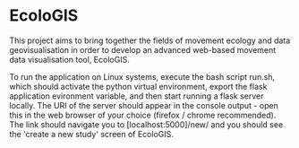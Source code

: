 # EcoloGIS
This project aims to bring together the fields of movement ecology and data geovisualisation in order to develop an advanced web-based movement data visualisation tool, EcoloGIS.

To run the application on Linux systems, execute the bash script run.sh, which should activate the python virtual environment, export the flask application evironment variable, and then start running a flask server locally. The URI of the server should appear in the console output - open this in the web browser of your choice (firefox / chrome recommended). The link should navigate you to [localhost:5000]/new/ and you should see the 'create a new study' screen of EcoloGIS.
